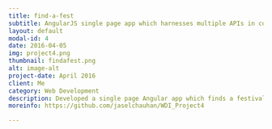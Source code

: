 ```yaml
---
title: find-a-fest
subtitle: AngularJS single page app which harnesses multiple APIs in conjunction with each other to suggest festivals for user.
layout: default
modal-id: 4
date: 2016-04-05
img: project4.png
thumbnail: findafest.png
alt: image-alt
project-date: April 2016
client: Me
category: Web Development
description: Developed a single page Angular app which finds a festival dependent on user input. API mashup using Google Maps, Eventbrite and Weather APIs. Full MEAN stack app with oAuth Facebook and Eventbrite login.
moreinfo: https://github.com/jaselchauhan/WDI_Project4

---
```


